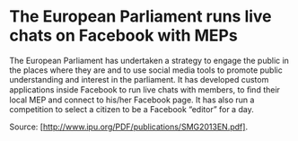 # The European Parliament runs live chats on Facebook with MEPs

The European Parliament has undertaken a strategy to engage the public in the places where they are and to use social media tools to promote public understanding and interest in the parliament. It has developed custom applications inside Facebook to run live chats with members, to ﬁnd their local MEP and connect to his/her Facebook page. It has also run a competition to select a citizen to be a Facebook “editor” for a day.

Source: [http://www.ipu.org/PDF/publications/SMG2013EN.pdf].
